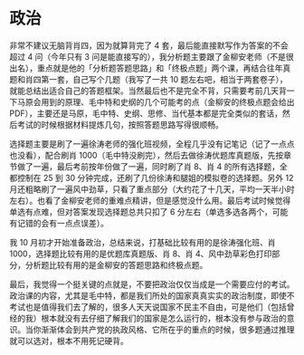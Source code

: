 # 政治

非常不建议无脑背肖四，因为就算背完了 4 套，最后能直接默写作为答案的不会超过 4 问（今年只有 3 问是能直接写的），我分析题主要跟了金柳安老师（不是很出名），重点就是他的「分析题答题思路」和「终极点题」两个课，再结合往年真题和肖四第一套，自己写个几题（我写了一共 10 题左右吧，相当于两套卷子），就能总结出适合自己的答题框架。当然最后也不是完全不背，只需要考前几天背一下马原会用到的原理、毛中特和史纲的几个可能考的点（金柳安的终极点题会给出 PDF），主要还是马原，毛中特、史纲、思修、当代基本都是完全类似的套话，然后考试的时候根据材料提炼几句，按照答题思路写得很顺畅。

选择题主要是刷了一遍徐涛老师的强化班视频，全程几乎没有记笔记（记了一点点也没看），配合刷肖 1000（毛中特没刷完），然后去做徐涛优题库真题版，先按章节做了一遍，最后考前按年份做了一遍，同时刷了肖 8、肖 4 的所有选择题，全都控制在 25 到 30 分钟完成，还刷了几份徐涛和腿姐的模拟卷的选择题。另外 12 月还粗略刷了一遍风中劲草，只看了重点部分（大约花了十几天，平均一天半小时左右）。也看了金柳安老师的重难点精讲，但是感觉没什么用。最后考试时候觉得单选有点难，但对答案发现选择题总共只扣了 6 分左右（单选多选各两个，可能有记错的会有一点点误差）。

我 10 月初才开始准备政治，总结来说，打基础比较有用的是徐涛强化班、肖 1000，选择题比较有用的是优题库真题版、肖 8、肖 4、风中劲草彩色打印部分，分析题比较有用的是金柳安的答题思路和终极点题。

最后，我觉得一个挺关键的点就是，不要把政治仅仅当成是一个需要应付的考试。政治课的内容，尤其是毛中特，都是我们所处的国家真真实实的政治制度，即使不考试也是值得我们去了解的，很多人天天说国家不民主不自由，可是他们（包括曾经的我）根本就没有去仔细了解我们的国家是怎么运行的，根本没有参与政治的意识。当你渐渐体会到共产党的执政风格、它所在乎的重点的时候，很多题通过推理就可以选对，根本不用死记硬背。
